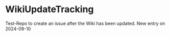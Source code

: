 # WikiUpdateTracking

Test-Repo to create an issue after the Wiki has been updated.
New entry on 2024-09-10
